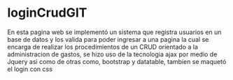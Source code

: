 # loginCrudGIT
En esta pagina web se implementó un sistema que registra usuarios en un base de datos y los valida para poder ingresar a una pagina la cual se encarga de realizar los procedimientos de un CRUD orientado a la administracion de gastos, se hizo uso de la tecnologia ajax por medio de Jquery asi como de otras como, bootstrap y datatable, tambien se maquetó el login con css
